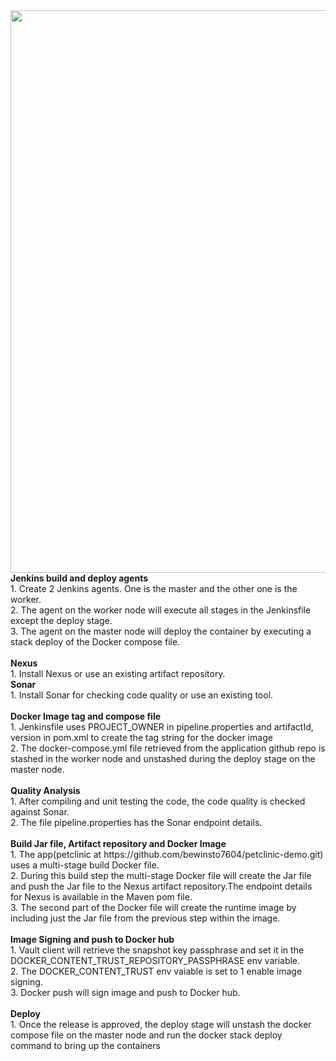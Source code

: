 <img src="https://github.com/bewinsto7604/Continuous-Delivery-Docker-Java-SpringBoot-Maven/blob/master/Docker_CI-CD.png" width="900"/>
<b>Jenkins build and deploy agents</b><br/>
1. Create 2 Jenkins agents. One is the master and the other one is the worker.<br/>
2. The agent on the worker node will execute all stages in the Jenkinsfile except the deploy stage.<br/>
3. The agent on the master node will deploy the container by executing a stack deploy of the Docker compose file.<br/>
<br/>
<b>Nexus</b><br/>
1. Install Nexus or use an existing artifact repository.<br/>
<b>Sonar</b><br/>
1. Install Sonar for checking code quality or use an existing tool.<br/>
<br/>
<b>Docker Image tag and compose file</b><br/>
1. Jenkinsfile uses PROJECT_OWNER in pipeline.properties and artifactId, version in pom.xml to create the tag string for the docker image<br/>
2. The docker-compose.yml file retrieved from the application github repo is stashed in the worker node and unstashed during the deploy stage on the master node.<br/>
<br/>
<b>Quality Analysis</b><br/>
1. After compiling and unit testing the code, the code quality is checked against Sonar.<br/>
2. The file pipeline.properties has the Sonar endpoint details.<br/>
<br/>
<b>Build Jar file, Artifact repository and Docker Image</b><br/>
1. The app(petclinic at https://github.com/bewinsto7604/petclinic-demo.git) uses a multi-stage build Docker file.<br/>
2. During this build step the multi-stage Docker file will create the Jar file and push the Jar file to the Nexus artifact repository.The endpoint details for Nexus is available in the Maven pom file.<br/>
3. The second part of the Docker file will create the runtime image by including just the Jar file from the previous step within the image.<br/>
<br/>
<b>Image Signing and push to Docker hub</b><br/> 
1. Vault client will retrieve the snapshot key passphrase and set it in the DOCKER_CONTENT_TRUST_REPOSITORY_PASSPHRASE env variable.<br/>
2. The DOCKER_CONTENT_TRUST env vaiable is set to 1 enable image signing.<br/>
3. Docker push will sign image and push to Docker hub.<br/>
<br/>
<b>Deploy</b><br/>
1. Once the release is approved, the deploy stage will unstash the docker compose file on the master node and run the docker stack deploy command to bring up the containers<br/>
